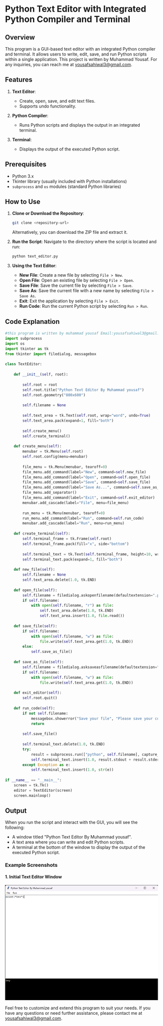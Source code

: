 # Python Text Editor with Integrated Python Compiler and Terminal

## Overview

This program is a GUI-based text editor with an integrated Python compiler and terminal. It allows users to write, edit, save, and run Python scripts within a single application. This project is written by Muhammad Yousaf. For any inquiries, you can reach me at yousafsahiwal3@gmail.com.

## Features

1. **Text Editor**:
    - Create, open, save, and edit text files.
    - Supports undo functionality.
    
2. **Python Compiler**:
    - Runs Python scripts and displays the output in an integrated terminal.
    
3. **Terminal**:
    - Displays the output of the executed Python script.
    
## Prerequisites

- Python 3.x
- Tkinter library (usually included with Python installations)
- `subprocess` and `os` modules (standard Python libraries)

## How to Use

1. **Clone or Download the Repository**:
    ```bash
    git clone <repository-url>
    ```
    Alternatively, you can download the ZIP file and extract it.

2. **Run the Script**:
    Navigate to the directory where the script is located and run:
    ```bash
    python text_editor.py
    ```

3. **Using the Text Editor**:
    - **New File**: Create a new file by selecting `File > New`.
    - **Open File**: Open an existing file by selecting `File > Open`.
    - **Save File**: Save the current file by selecting `File > Save`.
    - **Save As**: Save the current file with a new name by selecting `File > Save As`.
    - **Exit**: Exit the application by selecting `File > Exit`.
    - **Run Code**: Run the current Python script by selecting `Run > Run`.

## Code Explanation

```python
#this program is written by muhammad yousaf Email:yousafsahiwal3@gmail.com
import subprocess
import os
import tkinter as tk
from tkinter import filedialog, messagebox

class TextEditor:

    def __init__(self, root):
        
        self.root = root
        self.root.title("Python Text Editor By Muhammad yousaf")
        self.root.geometry("800x600")

        self.filename = None

        self.text_area = tk.Text(self.root, wrap="word", undo=True)
        self.text_area.pack(expand=1, fill="both")

        self.create_menu()
        self.create_terminal()

    def create_menu(self):
        menubar = tk.Menu(self.root)
        self.root.config(menu=menubar)

        file_menu = tk.Menu(menubar, tearoff=0)
        file_menu.add_command(label="New", command=self.new_file)
        file_menu.add_command(label="Open", command=self.open_file)
        file_menu.add_command(label="Save", command=self.save_file)
        file_menu.add_command(label="Save As...", command=self.save_as_file)
        file_menu.add_separator()
        file_menu.add_command(label="Exit", command=self.exit_editor)
        menubar.add_cascade(label="File", menu=file_menu)

        run_menu = tk.Menu(menubar, tearoff=0)
        run_menu.add_command(label="Run", command=self.run_code)
        menubar.add_cascade(label="Run", menu=run_menu)

    def create_terminal(self):
        self.terminal_frame = tk.Frame(self.root)
        self.terminal_frame.pack(fill="x", side="bottom")

        self.terminal_text = tk.Text(self.terminal_frame, height=10, wrap="word", bg="black", fg="white")
        self.terminal_text.pack(expand=1, fill="both")

    def new_file(self):
        self.filename = None
        self.text_area.delete(1.0, tk.END)

    def open_file(self):
        self.filename = filedialog.askopenfilename(defaultextension=".py", filetypes=[("Python Files", "*.py"), ("All Files", "*.*")])
        if self.filename:
            with open(self.filename, "r") as file:
                self.text_area.delete(1.0, tk.END)
                self.text_area.insert(1.0, file.read())

    def save_file(self):
        if self.filename:
            with open(self.filename, "w") as file:
                file.write(self.text_area.get(1.0, tk.END))
        else:
            self.save_as_file()

    def save_as_file(self):
        self.filename = filedialog.asksaveasfilename(defaultextension=".py", filetypes=[("Python Files", "*.py"), ("All Files", "*.*")])
        if self.filename:
            with open(self.filename, "w") as file:
                file.write(self.text_area.get(1.0, tk.END))

    def exit_editor(self):
        self.root.quit()

    def run_code(self):
        if not self.filename:
            messagebox.showerror("Save your file", "Please save your code before running.")
            return

        self.save_file()

        self.terminal_text.delete(1.0, tk.END)
        try:
            result = subprocess.run(["python", self.filename], capture_output=True, text=True, shell=True)
            self.terminal_text.insert(1.0, result.stdout + result.stderr)
        except Exception as e:
            self.terminal_text.insert(1.0, str(e))

if __name__ == "__main__":
    screen = tk.Tk()
    editor = TextEditor(screen)
    screen.mainloop()

```

## Output

When you run the script and interact with the GUI, you will see the following:

- A window titled "Python Text Editor By Muhammad yousaf".
- A text area where you can write and edit Python scripts.
- A terminal at the bottom of the window to display the output of the executed Python script.

### Example Screenshots

#### 1. Initial Text Editor Window
![Text Editor Window](OUTPUT.png)

Feel free to customize and extend this program to suit your needs. If you have any questions or need further assistance, please contact me at yousafsahiwal3@gmail.com.
